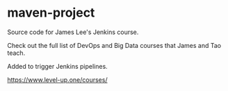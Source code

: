 # maven-project
Source code for James Lee's Jenkins course.

Check out the full list of DevOps and Big Data courses that James and Tao teach.

Added to trigger Jenkins pipelines.

https://www.level-up.one/courses/
